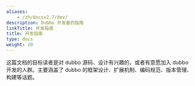 ```yaml
---
aliases:
    - /zh/docsv2.7/dev/
description: Dubbo 开发者的指南
linkTitle: 开发指南
title: 开发指南
type: docs
weight: 20
---
```




这篇文档的目标读者是对 dubbo 源码、设计有兴趣的，或者有意愿加入 dubbo 开发的人群。主要涵盖了 dubbo 的框架设计、扩展机制、编码规范、版本管理、构建等话题。